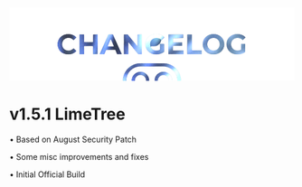  <img src="https://raw.githubusercontent.com/DroidX-UI-Devices/Official_Devices/13/banners/changelogs.png" />

 # v1.5.1 LimeTree

• Based on August Security Patch

• Some misc improvements and fixes

• Initial Official Build
